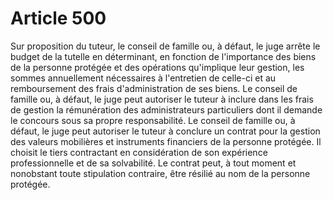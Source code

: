 # Article 500

Sur proposition du tuteur, le conseil de famille ou, à défaut, le juge arrête le budget de la tutelle en déterminant, en fonction de l'importance des biens de la personne protégée et des opérations qu'implique leur gestion, les sommes annuellement nécessaires à l'entretien de celle-ci et au remboursement des frais d'administration de ses biens.   Le conseil de famille ou, à défaut, le juge peut autoriser le tuteur à inclure dans les frais de gestion la rémunération des administrateurs particuliers dont il demande le concours sous sa propre responsabilité.   Le conseil de famille ou, à défaut, le juge peut autoriser le tuteur à conclure un contrat pour la gestion des valeurs mobilières et instruments financiers de la personne protégée. Il choisit le tiers contractant en considération de son expérience professionnelle et de sa solvabilité. Le contrat peut, à tout moment et nonobstant toute stipulation contraire, être résilié au nom de la personne protégée.